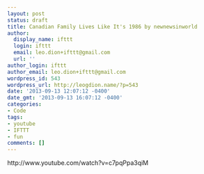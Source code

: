 ```yaml
---
layout: post
status: draft
title: Canadian Family Lives Like It's 1986 by newnewsinworld
author:
  display_name: ifttt
  login: ifttt
  email: leo.dion+ifttt@gmail.com
  url: ''
author_login: ifttt
author_email: leo.dion+ifttt@gmail.com
wordpress_id: 543
wordpress_url: http://leogdion.name/?p=543
date: '2013-09-13 12:07:12 -0400'
date_gmt: '2013-09-13 16:07:12 -0400'
categories:
- Code
tags:
- youtube
- IFTTT
- fun
comments: []
---
```

<p>http:&#47;&#47;www.youtube.com&#47;watch?v=c7pqPpa3qiM</p>
